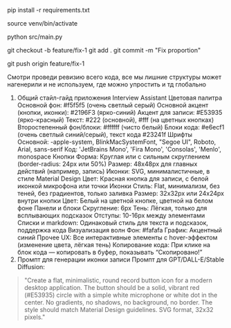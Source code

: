 pip install -r requirements.txt


source venv/bin/activate

python src/main.py      

git checkout -b feature/fix-1
git add .
git commit -m "Fix proportion"

 git push origin feature/fix-1

Смотри проведи ревизию всего кода, все мы лишние структуры может нагенерили и не используем, где можно упростить и тд глобально





 1. Общий стайл-гайд приложения Interview Assistant
Цветовая палитра
Основной фон: #f5f5f5 (очень светлый серый)
Основной акцент (кнопки, иконки): #2196F3 (ярко-синий)
Акцент для записи: #E53935 (ярко-красный)
Текст: #222 (основной), #fff (на цветных кнопках)
Второстепенный фон/блоки: #ffffff (чисто белый)
Блоки кода: #e6ecf1 (очень светлый синий/серый), текст кода #23241f
Шрифты
Основной: -apple-system, BlinkMacSystemFont, "Segoe UI", Roboto, Arial, sans-serif
Код: 'JetBrains Mono', 'Fira Mono', 'Consolas', 'Menlo', monospace
Кнопки
Форма: Круглая или с сильным скруглением (border-radius: 24px или 50%)
Размер: 48x48px для главных действий (например, запись)
Иконки: SVG, минималистичные, в стиле Material Design
Цвет: Красная кнопка для записи, с белой иконкой микрофона или точки
Иконки
Стиль: Flat, минимализм, без теней, без градиентов, только заливка
Размер: 32x32px или 24x24px внутри кнопки
Цвет: Белый на цветной кнопке, цветной на белом фоне
Панели и блоки
Скругление: 6px
Тень: Лёгкая, только для всплывающих подсказок
Отступы: 10-16px между элементами
Списки и markdown: Одинаковый стиль для текста и подсказок, поддержка кода
Визуализация волн
Фон: #fafafa
График: Акцентный синий
Прочее
UX: Все интерактивные элементы с hover-эффектом (изменение цвета, лёгкая тень)
Копирование кода: При клике на блок кода — копировать в буфер, показывать “Скопировано!”
2. Промпт для генерации иконки записи
Промпт для GPT/DALL-E/Stable Diffusion:
> "Create a flat, minimalistic, round record button icon for a modern desktop application. The button should be a solid, vibrant red (#E53935) circle with a simple white microphone or white dot in the center. No gradients, no shadows, no background, no border. The style should match Material Design guidelines. SVG format, 32x32 pixels."